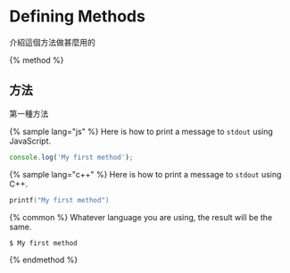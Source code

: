 # Defining Methods

介紹這個方法做甚麼用的

{% method %}
## 方法

第一種方法

{% sample lang="js" %}
Here is how to print a message to `stdout` using JavaScript.

```js
console.log('My first method');
```

{% sample lang="c++" %}
Here is how to print a message to `stdout` using C++.

```c++
printf("My first method")
```

{% common %}
Whatever language you are using, the result will be the same.

```bash
$ My first method
```
{% endmethod %}
